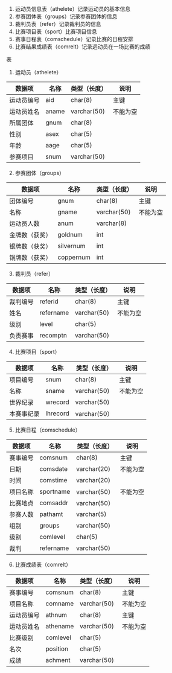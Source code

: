 1. 运动员信息表（athelete）记录运动员的基本信息 
2. 参赛团体表（groups）记录参赛团体的信息 
3. 裁判员表（refer）记录裁判员的信息 
4. 比赛项目表（sport）比赛项目信息 
5. 赛事日程表（comschedule）记录比赛的日程安排 
6. 比赛结果成绩表（comrelt）记录远动员在一场比赛的成绩

表

1. 运动员（athelete）

| 数据项     | 名称  | 类型（长度） | 说明     |
| ---------- | ----- | ------------ | -------- |
| 运动员编号 | aid   | char(8)      | 主键     |
| 运动员姓名 | aname | varchar(50)  | 不能为空 |
| 所属团体   | gnum  | char(8)      |          |
| 性别       | asex  | char(5)      |          |
| 年龄       | aage  | char(5)      |          |
| 参赛项目   | snum  | varchar(50)  |          |

2. 参赛团体（groups） 

| 数据项         | 名称      | 类型（长度） | 说明     |
| -------------- | --------- | ------------ | -------- |
| 团体编号       | gnum      | char(8)      | 主键     |
| 名称           | gname     | varchar(50)  | 不能为空 |
| 运动员人数     | anum      | varchar(8)   |          |
| 金牌数（获奖） | goldnum   | int          |          |
| 银牌数（获奖） | silvernum | int          |          |
| 铜牌数（获奖） | coppernum | int          |          |

3. 裁判员（refer） 

| 数据项   | 名称      | 类型（长度） | 说明     |
| -------- | --------- | ------------ | -------- |
| 裁判编号 | referid   | char(8)      | 主键     |
| 姓名     | refername | varchar(50)  | 不能为空 |
| 级别     | level     | char(5)      |          |
| 负责赛事 | recomptn  | varchar(50)  |          |

4. 比赛项目（sport）

| 数据项     | 名称     | 类型（长度） | 说明     |
| ---------- | -------- | ------------ | -------- |
| 项目编号   | snum     | char(8)      | 主键     |
| 名称       | sname    | varchar(50)  | 不能为空 |
| 世界纪录   | wrecord  | varchar(50)  |          |
| 本赛事纪录 | lhrecord | varchar(50） |          |

5. 比赛日程（comschedule） 

| 数据项   | 名称      | 类型（长度） | 说明     |
| -------- | --------- | ------------ | -------- |
| 赛事编号 | comsnum   | char(8)      | 主键     |
| 日期     | comsdate  | varchar(20)  | 不能为空 |
| 时间     | comstime  | varchar(20)  |          |
| 项目名称 | sportname | varchar(50） | 不能为空 |
| 比赛地点 | comsaddr  | varchar(50） |          |
| 参赛人数 | pathamt   | varchar(5)   |          |
| 组别     | groups    | varchar(50)  |          |
| 级别     | comlevel  | char(5)      |          |
| 裁判     | refername | varchar(50)  |          |

6. 比赛成绩表（comrelt） 

| 数据项     | 名称     | 类型（长度） | 说明     |
| ---------- | -------- | ------------ | -------- |
| 赛事编号   | comsnum  | char(8)      | 主键     |
| 项目名称   | comname  | varchar(50)  | 不能为空 |
| 运动员编号 | athnum   | char(8)      | 主键     |
| 运动员姓名 | athename | varchar(50)  | 不能为空 |
| 比赛级别   | comlevel | char(5)      |          |
| 名次       | position | char(5)      |          |
| 成绩       | achment  | varchar(50)  |          |

